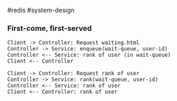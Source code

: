 #redis #system-design

### First-come, first-served

```plantuml
Client -> Controller: Request waiting.html
Controller -> Service: enqueue(wait-queue, user-id)
Controller <-- Service: rank of user (in wait-queue)
Client <-- Controller

Client -> Controller: Request rank of user
Controller -> Service: rank(wait-queue, user-id)
Controller <-- Service: rank of user
Client <-- Controller: rank of user
```
